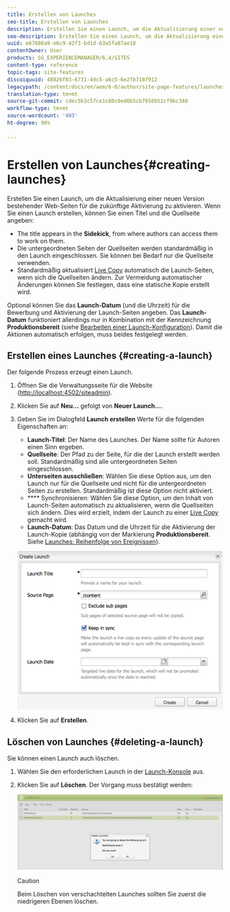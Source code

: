 ```yaml
---
title: Erstellen von Launches
seo-title: Erstellen von Launches
description: Erstellen Sie einen Launch, um die Aktualisierung einer neuen Version bestehender Web-Seiten für die zukünftige Aktivierung zu aktivieren. Wenn Sie einen Launch erstellen, können Sie einen Titel und die Quellseite angeben.
seo-description: Erstellen Sie einen Launch, um die Aktualisierung einer neuen Version bestehender Web-Seiten für die zukünftige Aktivierung zu aktivieren. Wenn Sie einen Launch erstellen, können Sie einen Titel und die Quellseite angeben.
uuid: e67608a9-e6c9-42f3-bd1d-63a5fa87ae18
contentOwner: User
products: SG_EXPERIENCEMANAGER/6.4/SITES
content-type: reference
topic-tags: site-features
discoiquuid: 48826f03-6731-49c5-a6c5-6e2fb718f912
legacypath: /content/docs/en/aem/6-0/author/site-page-features/launches
translation-type: tm+mt
source-git-commit: cdec5b3c57ce1c80c0ed6b5cb7650b52cf9bc340
workflow-type: tm+mt
source-wordcount: '403'
ht-degree: 96%

---
```



# Erstellen von Launches{#creating-launches}

Erstellen Sie einen Launch, um die Aktualisierung einer neuen Version bestehender Web-Seiten für die zukünftige Aktivierung zu aktivieren. Wenn Sie einen Launch erstellen, können Sie einen Titel und die Quellseite angeben:

* The title appears in the **Sidekick**, from where authors can access them to work on them.
* Die untergeordneten Seiten der Quellseiten werden standardmäßig in den Launch eingeschlossen. Sie können bei Bedarf nur die Quellseite verwenden.
* Standardmäßig aktualisiert [Live Copy](/help/sites-administering/msm.md) automatisch die Launch-Seiten, wenn sich die Quellseiten ändern. Zur Vermeidung automatischer Änderungen können Sie festlegen, dass eine statische Kopie erstellt wird.

Optional können Sie das **Launch-Datum** (und die Uhrzeit) für die Bewerbung und Aktivierung der Launch-Seiten angeben. Das **Launch-Datum** funktioniert allerdings nur in Kombination mit der Kennzeichnung **Produktionsbereit** (siehe [Bearbeiten einer Launch-Konfiguration](/help/sites-classic-ui-authoring/classic-launches-editing.md#editing-a-launch-configuration)). Damit die Aktionen automatisch erfolgen, muss beides festgelegt werden.

## Erstellen eines Launches {#creating-a-launch}

Der folgende Prozess erzeugt einen Launch.

1. Öffnen Sie die Verwaltungsseite für die Website ([http://localhost:4502/siteadmin](http://localhost:4502/siteadmin)).
1. Klicken Sie auf **Neu…** gefolgt von **Neuer Launch…**.
1. Geben Sie im Dialogfeld **Launch erstellen** Werte für die folgenden Eigenschaften an:

   * **Launch-Titel**: Der Name des Launches. Der Name sollte für Autoren einen Sinn ergeben.
   * **Quellseite**: Der Pfad zu der Seite, für die der Launch erstellt werden soll. Standardmäßig sind alle untergeordneten Seiten eingeschlossen.
   * **Unterseiten ausschließen**: Wählen Sie diese Option aus, um den Launch nur für die Quellseite und nicht für die untergeordneten Seiten zu erstellen. Standardmäßig ist diese Option nicht aktiviert. 
   * **** Synchronisieren: Wählen Sie diese Option, um den Inhalt von Launch-Seiten automatisch zu aktualisieren, wenn die Quellseiten sich ändern. Dies wird erzielt, indem der Launch zu einer [Live Copy](/help/sites-administering/msm.md) gemacht wird.
   * **Launch-Datum**: Das Datum und die Uhrzeit für die Aktivierung der Launch-Kopie (abhängig von der Markierung **Produktionsbereit**. Siehe [Launches: Reihenfolge von Ereignissen](/help/sites-authoring/launches.md#launches-the-order-of-events)).

   ![chlimage_1-99](assets/chlimage_1-99.png)

1. Klicken Sie auf **Erstellen**.

## Löschen von Launches {#deleting-a-launch}

Sie können einen Launch auch löschen.

1. Wählen Sie den erforderlichen Launch in der [Launch-Konsole](/help/sites-classic-ui-authoring/classic-launches.md) aus.
1. Klicken Sie auf **Löschen**. Der Vorgang muss bestätigt werden:

   ![chlimage_1-100](assets/chlimage_1-100.png)

   >[!CAUTION]
   >
   >Beim Löschen von verschachtelten Launches sollten Sie zuerst die niedrigeren Ebenen löschen.

